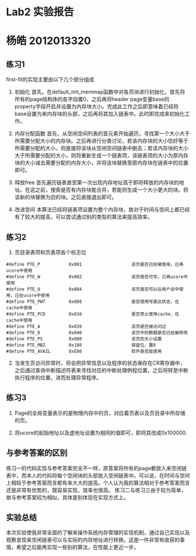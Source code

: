 # Lab2 实验报告
# 杨皓 2012013320

## 练习1

first-fit的实现主要由以下几个部分组成

1. 初始化
首先，在default_init_memmap函数中对各页块进行初始化，首先将所有的page结构体的各字段置0，之后再将header page变量base的property字段开启并设置为内存块大小。完成此工作之后即意味着已经将base设置为来内存块的头部，之后再将其加入链表中。此时即完成来初始化工作。

2. 内存分配函数
首先，从空闲空间列表的首元素开始遍历，寻找第一个大小大于所需要分配大小的内存块。之后再进行分类讨论，若该内存块的大小恰好等于所需要分配的大小，则直接将该块从空闲空间链表中删去；若该内存块的大小大于所需要分配的大小，则将重新生成一个链表项，该链表项的大小为原内存块的大小减去需要分配的内存大小，并将该块替换至原内存块在链表中的位置即可。

3. 释放free
首先遍历链表直至第一次出现内存地址高于即将释放的内存块的地址。在这之前，搜索是否有内存块能合并，若能则生成一个大小更大的块。将该新的块替换为旧的块。之后直接退出即可。

4. 改进空间
本算法已经将链表项设置为整个内存块，故对于时间与空间上都已经有了较大的提高，可以尝试通过别的类型的算法来提高效率。

## 练习2

1. 页目录表项和页表项各个标志位

```
#define PTE_P           0x001                   该页是否已经被使用，已再ucore中使用
#define PTE_W           0x002                   该页是否可写，已再ucore中使用
#define PTE_U           0x004                   该页是否可以在用户态中使用，已在ucore中使用
#define PTE_PWT         0x008                   是否使用写直达状态，在cache中使用
#define PTE_PCD         0x010                   是否禁止使用cache，在cache中使用
#define PTE_A           0x020                   该页是否被访问过
#define PTE_D           0x040                   该页中的数据是否已经被修改
#define PTE_PS          0x080                   该页的大小设置
#define PTE_MBZ         0x180                   保留位，置0
#define PTE_AVAIL       0xE00                   软件是否能使用
```

2. 当发生页访问异常时，将会把异常信息以及程序的状态保存在CR寄存器中，之后通过查询中断描述符表来寻找对应的中断处理例程位置，之后将转至中断执行程序的位置，进而处理异常程序。

## 练习3

1. Page的全局变量表示的是物理内存中的页，对应着页表以及页目录中所存储的页。

2. 将ucore的起始地址以及虚地址设置为相同的值即可，即将其改成0x100000.

## 与参考答案的区别

练习一的代码实现与参考答案完全不一样，原答案将所有的page都放入来空闲链表中，而本人的代码将每个空闲块的头部放入空闲链表中。可以说，在时间与空间上相较于参考答案而言都有来大大的提高。个人认为我的算法相对于参考答案而言还是非常有优势的，既容易实现，效率也很高。
练习二与练习三由于较为简单，故与参考答案较为相似，具体差别体现在实现方式上。

## 实验总结

本次实验使我非常全面的了解来操作系统内存管理的实现机制，通过自己实现以及观察发现来空闲链表可以与实际的内存地址进行转换。这是一件非常有收获的事情，希望之后能再实现一些别的算法，在性能上更近一步。
